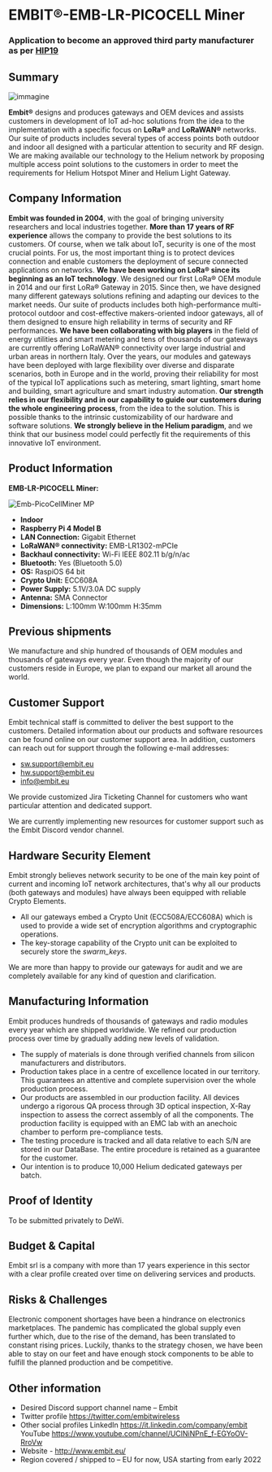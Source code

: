 # EMBIT®-EMB-LR-PICOCELL Miner
### Application to become an approved third party manufacturer as per [HIP19](https://github.com/helium/HIP/blob/master/0019-third-party-manufacturers.md)

## Summary

![immagine](https://user-images.githubusercontent.com/77483392/127845030-9d28df5a-f953-4ab8-97cc-22748a622832.png)

**Embit®** designs and produces gateways and OEM devices and assists customers in development of IoT ad-hoc solutions from the idea to the implementation with a specific focus on **LoRa®** and **LoRaWAN®** networks. Our suite of products includes several types of access points both outdoor and indoor all designed with a particular attention to security and RF design.
We are making available our technology to the Helium network by proposing multiple access point solutions to the customers in order to meet the requirements for Helium Hotspot Miner and Helium Light Gateway.


## Company Information

**Embit was founded in 2004**, with the goal of bringing university researchers and local industries together.
**More than 17 years of RF experience** allows the company to provide the best solutions to its customers. Of course, when we talk about IoT, security is one of the most crucial points. For us, the most important thing is to protect devices connection and enable customers the deployment of secure connected applications on networks.
**We have been working on LoRa® since its beginning as an IoT technology**. We designed our first LoRa® OEM module in 2014 and our first LoRa® Gateway in 2015. Since then, we have designed many different gateways solutions refining and adapting our devices to the market needs. Our suite of products includes both high-performance multi-protocol outdoor and cost-effective makers-oriented indoor gateways, all of them designed to ensure high reliability in terms of security and RF performances.
**We have been collaborating with big players** in the field of energy utilities and smart metering and tens of thousands of our gateways are currently offering LoRaWAN® connectivity over large industrial and urban areas in northern Italy. Over the years, our modules and gateways have been deployed with large flexibility over diverse and disparate scenarios, both in Europe and in the world, proving their reliability for most of the typical IoT applications such as metering, smart lighting, smart home and building, smart agriculture and smart industry automation.
**Our strength relies in our flexibility and in our capability to guide our customers during the whole engineering process**, from the idea to the solution. This is possible thanks to the intrinsic customizability of our hardware and software solutions.
**We strongly believe in the Helium paradigm**, and we think that our business model could perfectly fit the requirements of this innovative IoT environment.


## Product Information

**EMB-LR-PICOCELL Miner:**

![Emb-PicoCellMiner MP](https://user-images.githubusercontent.com/77483392/152377252-0e35c9c5-095d-406f-9ee8-0385937e2654.jpg)

*	**Indoor** 
*	**Raspberry Pi 4 Model B**
*	**LAN Connection:** Gigabit Ethernet
*	**LoRaWAN® connectivity:** EMB-LR1302-mPCIe
*	**Backhaul connectivity:** Wi-Fi IEEE 802.11 b/g/n/ac
*	**Bluetooth:** Yes (Bluetooth 5.0)
*	**OS:** RaspiOS 64 bit
*	**Crypto Unit:** ECC608A
*	**Power Supply:** 5.1V/3.0A DC supply
*	**Antenna:** SMA Connector
*	**Dimensions:** L:100mm W:100mm H:35mm

## Previous shipments

We manufacture and ship hundred of thousands of OEM modules and thousands of gateways every year. Even though the majority of our customers reside in Europe, we plan to expand our market all around the world.

## Customer Support

Embit technical staff is committed to deliver the best support to the customers. Detailed information about our products and software resources can be found online on our customer support area.
In addition, customers can reach out for support through the following e-mail addresses:

* sw.support@embit.eu
* hw.support@embit.eu
* info@embit.eu

We provide customized Jira Ticketing Channel for customers who want particular attention and dedicated support. 

We are currently implementing new resources for customer support such as the Embit Discord vendor channel.


## Hardware Security Element

Embit strongly believes network security to be one of the main key point of current and incoming IoT network architectures, that's why all our products (both gateways and modules) have always been equipped with reliable Crypto Elements.

*	All our gateways embed a Crypto Unit (ECC508A/ECC608A) which is used to provide a wide set of encryption algorithms and cryptographic operations.
*	The key-storage capability of the Crypto unit can be exploited to securely store the *swarm_keys*.

We are more than happy to provide our gateways for audit and we are completely available for any kind of question and clarification.


## Manufacturing Information

Embit produces hundreds of thousands of gateways and radio modules every year which are shipped worldwide. We refined our production process over time by gradually adding new levels of validation.
*	The supply of materials is done through verified channels from silicon manufacturers and distributors.
*	Production takes place in a centre of excellence located in our territory. This guarantees an attentive and complete supervision over the whole production process.
*	Our products are assembled in our production facility. All devices undergo a rigorous QA process through 3D optical inspection, X-Ray inspection to assess the correct assembly of all the components. The production facility is equipped with an EMC lab with an anechoic chamber to perform pre-compliance tests.
*	The testing procedure is tracked and all data relative to each S/N are stored in our DataBase. The entire procedure is retained as a guarantee for the customer.
*	Our intention is to produce 10,000 Helium dedicated gateways per batch.


## Proof of Identity

To be submitted privately to DeWi.

## Budget & Capital

Embit srl is a company with more than 17 years experience in this sector with a clear profile created over time on delivering services and products.

## Risks & Challenges

Electronic component shortages have been a hindrance on electronics marketplaces. The pandemic has complicated the global supply even further which, due to the rise of the demand, has been translated to constant rising prices. Luckily, thanks to the strategy chosen, we have been able to stay on our feet and have enough stock components to be able to fulfill the planned production and be competitive.

## Other information
 
*	Desired Discord support channel name – Embit
*	Twitter profile https://twitter.com/embitwireless
*	Other social profiles 
  LinkedIn https://it.linkedin.com/company/embit
  YouTube https://www.youtube.com/channel/UClNiNPnE_f-EGYoOV-RroVw
*	Website - http://www.embit.eu/
*	Region covered / shipped to – EU for now, USA starting from early 2022

